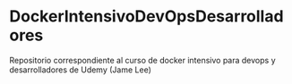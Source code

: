 # DockerIntensivoDevOpsDesarrolladores
Repositorio correspondiente al curso de docker intensivo para devops y desarrolladores de Udemy (Jame Lee)
